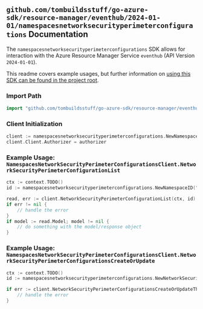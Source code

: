 
## `github.com/tombuildsstuff/go-azure-sdk/resource-manager/eventhub/2024-01-01/namespacesnetworksecurityperimeterconfigurations` Documentation

The `namespacesnetworksecurityperimeterconfigurations` SDK allows for interaction with the Azure Resource Manager Service `eventhub` (API Version `2024-01-01`).

This readme covers example usages, but further information on [using this SDK can be found in the project root](https://github.com/tombuildsstuff/go-azure-sdk/tree/main/docs).

### Import Path

```go
import "github.com/tombuildsstuff/go-azure-sdk/resource-manager/eventhub/2024-01-01/namespacesnetworksecurityperimeterconfigurations"
```


### Client Initialization

```go
client := namespacesnetworksecurityperimeterconfigurations.NewNamespacesNetworkSecurityPerimeterConfigurationsClientWithBaseURI("https://management.azure.com")
client.Client.Authorizer = authorizer
```


### Example Usage: `NamespacesNetworkSecurityPerimeterConfigurationsClient.NetworkSecurityPerimeterConfigurationList`

```go
ctx := context.TODO()
id := namespacesnetworksecurityperimeterconfigurations.NewNamespaceID("12345678-1234-9876-4563-123456789012", "example-resource-group", "namespaceValue")

read, err := client.NetworkSecurityPerimeterConfigurationList(ctx, id)
if err != nil {
	// handle the error
}
if model := read.Model; model != nil {
	// do something with the model/response object
}
```


### Example Usage: `NamespacesNetworkSecurityPerimeterConfigurationsClient.NetworkSecurityPerimeterConfigurationsCreateOrUpdate`

```go
ctx := context.TODO()
id := namespacesnetworksecurityperimeterconfigurations.NewNetworkSecurityPerimeterConfigurationID("12345678-1234-9876-4563-123456789012", "example-resource-group", "namespaceValue", "networkSecurityPerimeterConfigurationValue")

if err := client.NetworkSecurityPerimeterConfigurationsCreateOrUpdateThenPoll(ctx, id); err != nil {
	// handle the error
}
```
